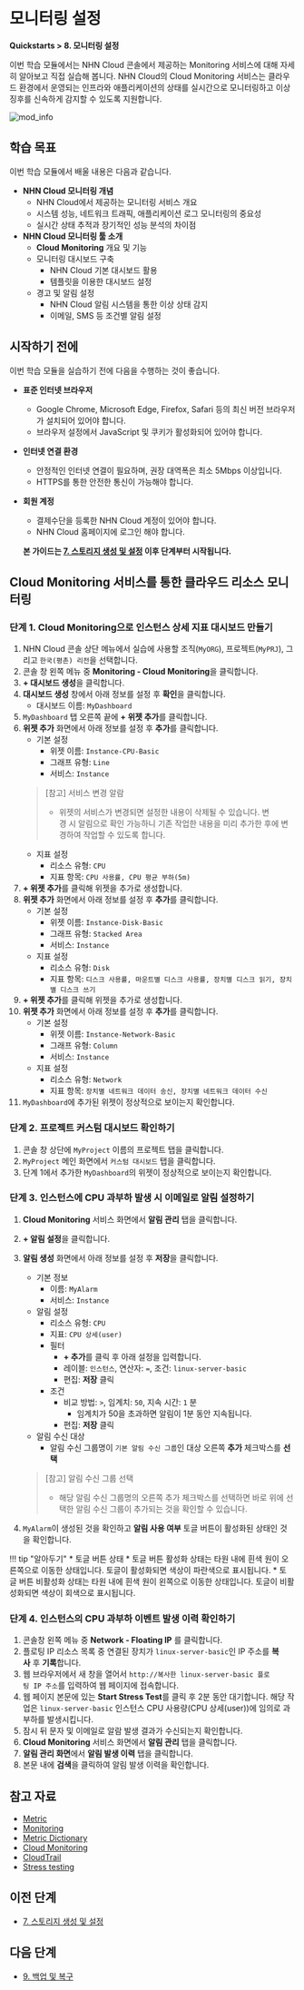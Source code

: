 # 모니터링 설정
**Quickstarts > 8. 모니터링 설정**

이번 학습 모듈에서는 NHN Cloud 콘솔에서 제공하는 Monitoring 서비스에 대해 자세히 알아보고 직접 실습해 봅니다. NHN Cloud의 Cloud Monitoring 서비스는 클라우드 환경에서 운영되는 인프라와 애플리케이션의 상태를 실시간으로 모니터링하고 이상 징후를 신속하게 감지할 수 있도록 지원합니다.

![mod_info](https://kr1-api-object-storage.nhncloudservice.com/v1/AUTH_2acdfabf4efe4efc8a04c00b348110c9/cdn_origin/prod_cloud_quickstarts/module_info/%EB%AA%A8%EB%8B%88%ED%84%B0%EB%A7%81%20%EC%84%A4%EC%A0%95.png)
## 학습 목표

이번 학습 모듈에서 배울 내용은 다음과 같습니다.

* **NHN Cloud 모니터링 개념**
    * NHN Cloud에서 제공하는 모니터링 서비스 개요
    * 시스템 성능, 네트워크 트래픽, 애플리케이션 로그 모니터링의 중요성
    * 실시간 상태 추적과 장기적인 성능 분석의 차이점
* **NHN Cloud 모니터링 툴 소개**
    * **Cloud Monitoring** 개요 및 기능
    * 모니터링 대시보드 구축
        * NHN Cloud 기본 대시보드 활용
        * 템플릿을 이용한 대시보드 설정
    * 경고 및 알림 설정
        * NHN Cloud 알림 시스템을 통한 이상 상태 감지
        * 이메일, SMS 등 조건별 알림 설정

## 시작하기 전에

이번 학습 모듈을 실습하기 전에 다음을 수행하는 것이 좋습니다.

* **표준 인터넷 브라우저**
    * Google Chrome, Microsoft Edge, Firefox, Safari 등의 최신 버전 브라우저가 설치되어 있어야 합니다.
    * 브라우저 설정에서 JavaScript 및 쿠키가 활성화되어 있어야 합니다.
* **인터넷 연결 환경**
    * 안정적인 인터넷 연결이 필요하며, 권장 대역폭은 최소 5Mbps 이상입니다.
    * HTTPS를 통한 안전한 통신이 가능해야 합니다.
* **회원 계정**
    * 결제수단을 등록한 NHN Cloud 계정이 있어야 합니다.
    * NHN Cloud 홈페이지에 로그인 해야 합니다.

    **본 가이드는 [7. 스토리지 생성 및 설정](https://docs.nhncloud.com/ko/quickstarts/ko/create-storage/) 이후 단계부터 시작됩니다.**

## Cloud Monitoring 서비스를 통한 클라우드 리소스 모니터링

### 단계 1. Cloud Monitoring으로 인스턴스 상세 지표 대시보드 만들기

1. NHN Cloud 콘솔 상단 메뉴에서 실습에 사용할 조직(`MyORG`), 프로젝트(`MyPRJ`), 그리고 `한국(평촌) 리전`을 선택합니다.
2. 콘솔 창 왼쪽 메뉴 중 **Monitoring - Cloud Monitoring**을 클릭합니다.
3. **+ 대시보드 생성**을 클릭합니다.
4. **대시보드 생성** 창에서 아래 정보를 설정 후 **확인**을 클릭합니다.
    * 대시보드 이름: `MyDashboard`
5. `MyDashboard` 탭 오른쪽 끝에 **+ 위젯 추가**를 클릭합니다.
6. **위젯 추가** 화면에서 아래 정보를 설정 후 **추가**를 클릭합니다.
    * 기본 설정
        * 위젯 이름: `Instance-CPU-Basic`
        * 그래프 유형: `Line`
        * 서비스: `Instance`       
    > [참고] 서비스 변경 알람
    >
    > * 위젯의 서비스가 변경되면 설정한 내용이 삭제될 수 있습니다. 변경 시 알림으로 확인 가능하니 기존 작업한 내용을 미리 추가한 후에 변경하여 작업할 수 있도록 합니다.
    * 지표 설정
        * 리소스 유형: `CPU`
        * 지표 항목: `CPU 사용률, CPU 평균 부하(5m)`
7. **+ 위젯 추가**를 클릭해 위젯을 추가로 생성합니다.
8. **위젯 추가** 화면에서 아래 정보를 설정 후 **추가**를 클릭합니다.
    * 기본 설정
        * 위젯 이름: `Instance-Disk-Basic`
        * 그래프 유형: `Stacked Area`
        * 서비스: `Instance`
    * 지표 설정
        * 리소스 유형: `Disk`
        * 지표 항목: `디스크 사용률, 마운트별 디스크 사용률, 장치별 디스크 읽기, 장치별 디스크 쓰기`
9. **+ 위젯 추가**를 클릭해 위젯을 추가로 생성합니다.
10. **위젯 추가** 화면에서 아래 정보를 설정 후 **추가**를 클릭합니다.
    * 기본 설정
        * 위젯 이름: `Instance-Network-Basic`
        * 그래프 유형: `Column`
        * 서비스: `Instance`
    * 지표 설정
        * 리소스 유형: `Network`
        * 지표 항목: `장치별 네트워크 데이터 송신, 장치별 네트워크 데이터 수신`
11. `MyDashboard`에 추가된 위젯이 정상적으로 보이는지 확인합니다.

### 단계 2. 프로젝트 커스텀 대시보드 확인하기

1. 콘솔 창 상단에 `MyProject` 이름의 프로젝트 탭을 클릭합니다.
2. `MyProject` 메인 화면에서 `커스텀 대시보드` 탭을 클릭합니다.
3. 단계 1에서 추가한 `MyDashboard`의 위젯이 정상적으로 보이는지 확인합니다.

### 단계 3. 인스턴스에 CPU 과부하 발생 시 이메일로 알림 설정하기

1. **Cloud Monitoring** 서비스 화면에서 **알림 관리** 탭을 클릭합니다.
2. **+ 알림 설정**을 클릭합니다.
3. **알림 생성** 화면에서 아래 정보를 설정 후 **저장**을 클릭합니다.
    * 기본 정보
        * 이름: `MyAlarm`
        * 서비스: `Instance`
    * 알림 설정
        * 리소스 유형: `CPU`
        * 지표: `CPU 상세(user)`
        * 필터
            * **+ 추가**를 클릭 후 아래 설정을 입력합니다.
            * 레이블: `인스턴스`, 연산자: `=`, 조건: `linux-server-basic`
            * 편집: **저장** 클릭
        * 조건
            * 비교 방법: `>`, 임계치: `50`, 지속 시간: `1` 분
                * 임계치가 50을 초과하면 알림이 1분 동안 지속됩니다.
            * 편집: **저장** 클릭
    * 알림 수신 대상
        * 알림 수신 그룹명이 `기본 알림 수신 그룹`인 대상 오른쪽 **추가** 체크박스를 **선택**

    > [참고] 알림 수신 그룹 선택
    >
    > * 해당 알림 수신 그룹명의 오른쪽 추가 체크박스를 선택하면 바로 위에 선택한 알림 수신 그룹이 추가되는 것을 확인할 수 있습니다.

4. `MyAlarm`이 생성된 것을 확인하고 **알림 사용 여부** 토글 버튼이 활성화된 상태인 것을 확인합니다.

!!! tip "알아두기"
    * 토글 버튼 상태
        * 토글 버튼 활성화 상태는 타원 내에 흰색 원이 오른쪽으로 이동한 상태입니다. 토글이 활성화되면 색상이 파란색으로 표시됩니다.
        * 토글 버튼 비활성화 상태는 타원 내에 흰색 원이 왼쪽으로 이동한 상태입니다. 토글이 비활성화되면 색상이 회색으로 표시됩니다.


### 단계 4. 인스턴스의 CPU 과부하 이벤트 발생 이력 확인하기     

1. 콘솔창 왼쪽 메뉴 중 **Network - Floating IP** 를 클릭합니다.
2. 플로팅 IP 리소스 목록 중 연결된 장치가 `linux-server-basic`인 IP 주소를 **복사** 후 **기록**합니다.
3. 웹 브라우저에서 새 창을 열어서 `http://복사한 linux-server-basic 플로팅 IP 주소`를 입력하여 웹 페이지에 접속합니다.
4. 웹 페이지 본문에 있는 **Start Stress Test**를 클릭 후 2분 동안 대기합니다. 해당 작업은 `linux-server-basic` 인스턴스 CPU 사용량(CPU 상세(user))에 임의로 과부하를 발생시킵니다.
5. 잠시 뒤 문자 및 이메일로 알람 발생 결과가 수신되는지 확인합니다.
6. **Cloud Monitoring** 서비스 화면에서 **알림 관리** 탭을 클릭합니다.
7. **알림 관리 화면**에서 **알림 발생 이력** 탭을 클릭합니다.
8. 본문 내에 **검색**을 클릭하여 알림 발생 이력을 확인합니다.

## 참고 자료

* [Metric](https://en.wikipedia.org/wiki/Metric_system)
* [Monitoring](https://en.wikipedia.org/wiki/System_monitor)
* [Metric Dictionary](https://docs.nhncloud.com/ko/Monitoring/Cloud%20Monitoring/ko/metric-dictionary/)
* [Cloud Monitoring](https://docs.nhncloud.com/ko/Monitoring/Cloud%20Monitoring/ko/overview/)
* [CloudTrail](https://docs.nhncloud.com/ko/Governance%20&%20Audit/CloudTrail/ko/overview/)
* [Stress testing](https://en.wikipedia.org/wiki/Stress_testing_(computing))

## 이전 단계

* [7. 스토리지 생성 및 설정](https://docs.nhncloud.com/ko/quickstarts/ko/create-storage/)

## 다음 단계

* [9. 백업 및 복구](https://docs.nhncloud.com/ko/quickstarts/ko/backup-restore/)
